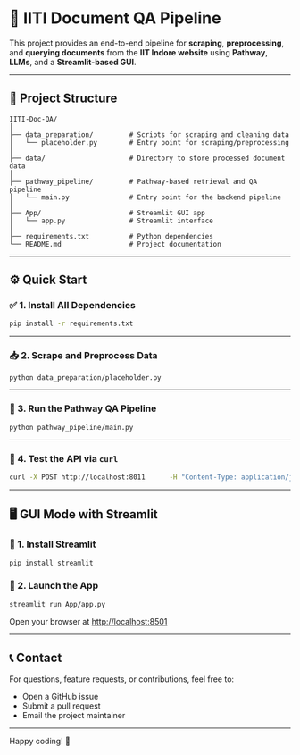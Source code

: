 # 🧠 IITI Document QA Pipeline

This project provides an end-to-end pipeline for **scraping**, **preprocessing**, and **querying documents** from the **IIT Indore website** using **Pathway**, **LLMs**, and a **Streamlit-based GUI**.

---

## 📁 Project Structure

```
IITI-Doc-QA/
│
├── data_preparation/         # Scripts for scraping and cleaning data
│   └── placeholder.py        # Entry point for scraping/preprocessing
│
├── data/                     # Directory to store processed document data
│
├── pathway_pipeline/         # Pathway-based retrieval and QA pipeline
│   └── main.py               # Entry point for the backend pipeline
│
├── App/                      # Streamlit GUI app
│   └── app.py                # Streamlit interface
│
├── requirements.txt          # Python dependencies
└── README.md                 # Project documentation
```

---

## ⚙️ Quick Start

### ✅ 1. Install All Dependencies

```bash
pip install -r requirements.txt
```

---

### 📥 2. Scrape and Preprocess Data

```bash
python data_preparation/placeholder.py
```

---

### 🧩 3. Run the Pathway QA Pipeline

```bash
python pathway_pipeline/main.py
```

---

### 🧪 4. Test the API via `curl`

```bash
curl -X POST http://localhost:8011      -H "Content-Type: application/json"      -d '{"messages": "Who is the director of IIT Indore?"}'
```

---

## 🖥️ GUI Mode with Streamlit

### 🧩 1. Install Streamlit

```bash
pip install streamlit
```

### 🚀 2. Launch the App

```bash
streamlit run App/app.py
```

Open your browser at [http://localhost:8501](http://localhost:8501)


---

## 📞 Contact

For questions, feature requests, or contributions, feel free to:

- Open a GitHub issue
- Submit a pull request
- Email the project maintainer

---

Happy coding! 🚀
